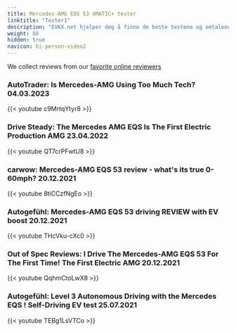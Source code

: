 ```yaml
---
title: Mercedes-AMG EQS 53 4MATIC+ tester
linktitle: "Tester1"
description: "EVKX.net hjelper deg å finne de beste testene og omtalene av denne modellen. "
weight: 80
hidden: true
navicon: bi-person-video2
---
```

We collect reviews from our [favorite online reviewers](/guides/evreviewers/)

### AutoTrader: Is Mercedes-AMG Using Too Much Tech? 04.03.2023

{{< youtube c9MrtqYtyr8 >}}

### Drive Steady: The Mercedes AMG EQS Is The First Electric Production AMG 23.04.2022

{{< youtube QT7crPFwtU8 >}}

### carwow: Mercedes-AMG EQS 53 review - what's its true 0-60mph? 20.12.2021

{{< youtube 8tiCCzfNgEo >}}

### Autogefühl: Mercedes-AMG EQS 53 driving REVIEW with EV boost 20.12.2021

{{< youtube THcVku-cXc0 >}}

### Out of Spec Reviews: I Drive The Mercedes-AMG EQS 53 For The First Time! The First Electric AMG 20.12.2021

{{< youtube QqhmCtoLwX8 >}}

### Autogefühl: Level 3 Autonomous Driving with the Mercedes EQS ! Self-Driving EV test 25.07.2021

{{< youtube TEBg1LsVTCo >}}

